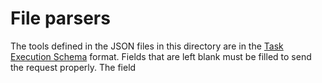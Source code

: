 # File parsers
The tools defined in the JSON files in this directory are in the
[Task Execution Schema](https://github.com/ga4gh/task-execution-schemas)
format. Fields that are left blank must be filled to send the request
properly. The field